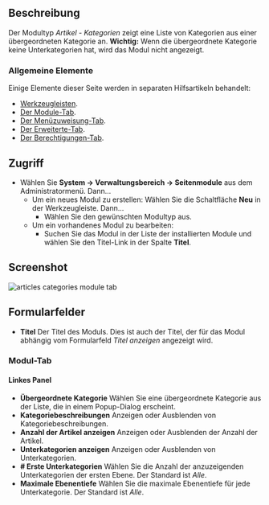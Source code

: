 <!-- Filename: Help4.x:Site_Modules:_Articles_-_Categories / Display title: Module: Beiträge – Kategorien -->

## Beschreibung

Der Modultyp *Artikel - Kategorien* zeigt eine Liste von Kategorien aus einer übergeordneten Kategorie an. **Wichtig:** Wenn die übergeordnete Kategorie keine Unterkategorien hat, wird das Modul nicht angezeigt.

### Allgemeine Elemente

Einige Elemente dieser Seite werden in separaten Hilfsartikeln behandelt:

* [Werkzeugleisten](jdocmanual?article=help/common-elements/toolbars).
* [Der Module-Tab](jdocmanual?article=help/modules/modules-module-tab).
* [Der Menüzuweisung-Tab](jdocmanual?article=help/modules/modules-menu-assignment-tab).
* [Der Erweiterte-Tab](jdocmanual?article=help/modules/modules-advanced-tab).
* [Der Berechtigungen-Tab](jdocmanual?article=help/common-elements/edit-permissions).

## Zugriff

- Wählen Sie **System → Verwaltungsbereich → Seitenmodule** aus dem Administratormenü. Dann...
  - Um ein neues Modul zu erstellen: Wählen Sie die Schaltfläche **Neu** in der Werkzeugleiste. Dann...
    - Wählen Sie den gewünschten Modultyp aus.
  - Um ein vorhandenes Modul zu bearbeiten:
    - Suchen Sie das Modul in der Liste der installierten Module und wählen Sie den Titel-Link in der Spalte **Titel**.

## Screenshot

![articles categories module tab](../../../de/images/modules-site/modules-articles-categories-module-tab.png)

## Formularfelder

- **Titel** Der Titel des Moduls. Dies ist auch der Titel, der für das Modul abhängig vom Formularfeld *Titel anzeigen* angezeigt wird.

### Modul-Tab

#### Linkes Panel

- **Übergeordnete Kategorie** Wählen Sie eine übergeordnete Kategorie aus der Liste, die in einem Popup-Dialog erscheint.
- **Kategoriebeschreibungen** Anzeigen oder Ausblenden von Kategoriebeschreibungen.
- **Anzahl der Artikel anzeigen** Anzeigen oder Ausblenden der Anzahl der Artikel.
- **Unterkategorien anzeigen** Anzeigen oder Ausblenden von Unterkategorien.
- **\# Erste Unterkategorien** Wählen Sie die Anzahl der anzuzeigenden Unterkategorien der ersten Ebene. Der Standard ist *Alle*.
- **Maximale Ebenentiefe** Wählen Sie die maximale Ebenentiefe für jede Unterkategorie. Der Standard ist *Alle*.
